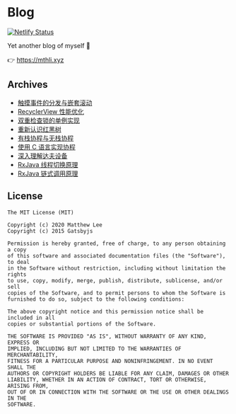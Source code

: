 # Blog

[![Netlify Status](https://api.netlify.com/api/v1/badges/2fa4fa62-6253-4858-b810-c12f3069e0c6/deploy-status)](https://app.netlify.com/sites/mthli/deploys)

Yet another blog of myself 👀

👉 <https://mthli.xyz>

## Archives

- [触摸事件的分发与嵌套滚动](https://mthli.xyz/touch-nested-scrolling/)
- [RecyclerView 性能优化](https://mthli.xyz/recyclerview-optimization/)
- [双重检查锁的单例实现](https://mthli.xyz/double-checked-locking-singleton/)
- [重新认识红黑树](https://mthli.xyz/rethink-red-black-tree/)
- [有栈协程与无栈协程](https://mthli.xyz/stackful-stackless/)
- [使用 C 语言实现协程](https://mthli.xyz/coroutines-in-c/)
- [深入理解达夫设备](https://mthli.xyz/duff-device/)
- [RxJava 线程切换原理](https://mthli.xyz/rxjava-scheduler/)
- [RxJava 链式调用原理](https://mthli.xyz/rxjava-chain/)

## License

    The MIT License (MIT)

    Copyright (c) 2020 Matthew Lee
    Copyright (c) 2015 Gatsbyjs

    Permission is hereby granted, free of charge, to any person obtaining a copy
    of this software and associated documentation files (the "Software"), to deal
    in the Software without restriction, including without limitation the rights
    to use, copy, modify, merge, publish, distribute, sublicense, and/or sell
    copies of the Software, and to permit persons to whom the Software is
    furnished to do so, subject to the following conditions:

    The above copyright notice and this permission notice shall be included in all
    copies or substantial portions of the Software.

    THE SOFTWARE IS PROVIDED "AS IS", WITHOUT WARRANTY OF ANY KIND, EXPRESS OR
    IMPLIED, INCLUDING BUT NOT LIMITED TO THE WARRANTIES OF MERCHANTABILITY,
    FITNESS FOR A PARTICULAR PURPOSE AND NONINFRINGEMENT. IN NO EVENT SHALL THE
    AUTHORS OR COPYRIGHT HOLDERS BE LIABLE FOR ANY CLAIM, DAMAGES OR OTHER
    LIABILITY, WHETHER IN AN ACTION OF CONTRACT, TORT OR OTHERWISE, ARISING FROM,
    OUT OF OR IN CONNECTION WITH THE SOFTWARE OR THE USE OR OTHER DEALINGS IN THE
    SOFTWARE.
